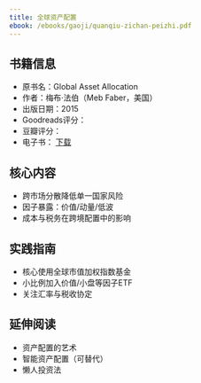 ```yaml
---
title: 全球资产配置
ebook: /ebooks/gaoji/quanqiu-zichan-peizhi.pdf
---
```

## 书籍信息
- 原书名：Global Asset Allocation
- 作者：梅布·法伯（Meb Faber，美国）
- 出版日期：2015
- Goodreads评分：
- 豆瓣评分：
- 电子书： [下载](/ebooks/gaoji/quanqiu-zichan-peizhi.pdf)

## 核心内容
- 跨市场分散降低单一国家风险
- 因子暴露：价值/动量/低波
- 成本与税务在跨境配置中的影响

## 实践指南
- 核心使用全球市值加权指数基金
- 小比例加入价值/小盘等因子ETF
- 关注汇率与税收协定

## 延伸阅读
- 资产配置的艺术
- 智能资产配置（可替代）
- 懒人投资法
